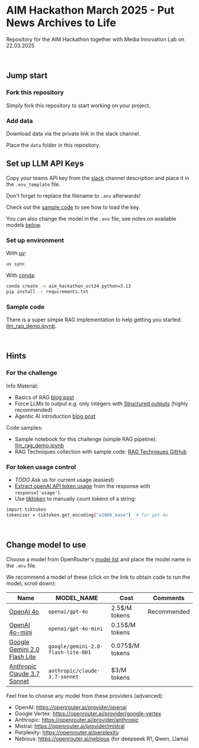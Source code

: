 # AIM Hackathon March 2025 - Put News Archives to Life
Repository for the AIM Hackathon together with Media Innovation Lab on 22.03.2025

<br>


## Jump start
### Fork this repository
Simply fork this repository to start working on your project.

### Add data
Download data via the private link in the slack channel.

Place the `data` folder in this repository.

## Set up LLM API Keys
Copy your teams API key from the [slack]("TODO") channel description and place it in the `.env_template` file.

Don't forget to replace the filename to `.env` afterwards!

Check out the [sample code](notebooks/llm_rag_demo.ipynb) to see how to load the key.

You can also change the model in the `.env` file, see notes on available models [below](#change-model-to-use).

### Set up environment
With [uv](https://docs.astral.sh/uv/getting-started/installation/):
```bash
uv sync
```

With [conda](https://docs.conda.io/projects/conda/en/latest/user-guide/install/windows.html):
```bash
conda create -n aim_hackathon_oct24 python=3.13
pip install -r requirements.txt
```

### Sample code
There is a super simple RAG implementation to help getting you started: [llm_rag_demo.ipynb](notebooks/llm_rag_demo.ipynb).

<br>


## Hints

### For the challenge
Info Material:
- Basics of RAG [blog post](https://medium.com/@ahmed.mohiuddin.architecture/using-ai-to-chat-with-your-documents-leveraging-langchain-faiss-and-openai-3281acfcc4e9)
- Force LLMs to output e.g. only integers with [Structured outputs](https://platform.openai.com/docs/guides/structured-outputs/introduction) (highly recommended)
- Agentic AI introduction [blog post](https://www.anthropic.com/engineering/building-effective-agents)


Code samples:
- Sample notebook for this challenge (simple RAG pipeline): [llm_rag_demo.ipynb](notebooks/llm_rag_demo.ipynb) 
- RAG Techniques collection with sample code: [RAG Techniques GitHub](https://github.com/NirDiamant/RAG_Techniques)


### For token usage control
- *TODO* Ask us for current usage (easiest) 
- [Extract openAI API token usage](https://help.openai.com/en/articles/6614209-how-do-i-check-my-token-usage) from the response with `response['usage']`.
- Use [tiktoken](https://cookbook.openai.com/examples/how_to_count_tokens_with_tiktoken) to manually count tokens of a string:
```bash
import tiktoken
tokenizer = tiktoken.get_encoding("o200k_base")  # for gpt 4o
```

<br>

## Change model to use

Choose a model from OpenRouter's [model list](https://openrouter.ai/models) and place the model name in the `.env` file.

We recommend a model of these (click on the link to obtain code to run the model, scroll down):

| Name | MODEL_NAME                    | Cost | Comments    |
| --- |------------------------------------| --- |-------------|
| [OpenAI 4o](https://openrouter.ai/openai/gpt-4o) | `openai/gpt-4o`                    | 2.5$/M tokens | Recommended |
| [OpenAI 4o-mini](https://openrouter.ai/openai/gpt-4o-mini) | `openai/gpt-4o-mini`               | 0.15$/M tokens |          |
| [Google Gemini 2.0 Flash Lite](https://openrouter.ai/google/gemini-2.0-flash-lite-001) | `google/gemini-2.0-flash-lite-001` | 0.075$/M tokens |           |
| [Anthropic Claude 3.7 Sonnet](https://openrouter.ai/anthropic/claude-3.7-sonnet) | `anthropic/claude-3.7-sonnet`      | $3/M tokens |           |



Feel free to choose any model from these providers (advanced):
- OpenAI: https://openrouter.ai/provider/openai
- Google Vertex: https://openrouter.ai/provider/google-vertex
- Anthropic: https://openrouter.ai/provider/anthropic
- Mistral: https://openrouter.ai/provider/mistral
- Perplexity: https://openrouter.ai/perplexity
- Nebious: https://openrouter.ai/nebious (for deepseek R1, Qwen, Llama)